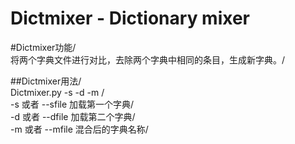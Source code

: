 Dictmixer - Dictionary mixer
===
#Dictmixer功能/<br>
将两个字典文件进行对比，去除两个字典中相同的条目，生成新字典。/<br>

##Dictmixer用法/<br>
  Dictmixer.py -s <Dictionary1> -d <Dictionary2> -m <mixedDictionary>/<br>
  -s 或者 --sfile 加载第一个字典/<br>
  -d 或者 --dfile 加载第二个字典/<br>
  -m 或者 --mfile 混合后的字典名称/<br>

